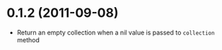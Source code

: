 # 0.1.2 (2011-09-08)

* Return an empty collection when a nil value is passed to `collection` method